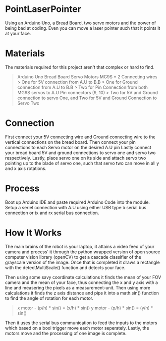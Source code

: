 # PointLaserPointer
Using an Arduino Uno, a Bread Board, two servo motors and the power of being bad at coding. Even you can move a laser pointer such that it points it at your face. 

# Materials
The materials required for this project aren't that complex or hard to find. 
 > Arduino Uno
 > Bread Board
 > Servo Motors MG9S * 2
 > Connecting wires
    > One for 5V connection from A.U to B.B
    > One for Ground connection from A.U to B.B
    > Two for Pin Connection from both MG9S servos to A.U Pin connectors (9, 10)
    > Two for 5V and Ground connection to servo One, and Two for 5V and Ground Connection to Servo Two

# Connection
First connect your 5V connecting wire and Ground connecting wire to the vertical connections on the bread board.
Then connect your pin connections to each Servo motor on the desired A.U pin
Lastly connect your bread board 5V and ground connections to servo one and servo two respectively. 
Lastly, place servo one on its side and attach servo two pointing up to the blade of servo one, such that servo two can move in all y and x axis rotations. 

# Process 
Boot up Arduino IDE and paste required Arduino Code into the module. 
Setup a seriel connection with A.U using either USB type b serial bus connection or tx and rx serial bus connection.

# How It Works
The main brains of the robot is your laptop, it attains a video feed of your camera and process' it through the python wrapped version of open source computer vision library (openCV) to get a cascade classifier of the grayscale version of the image. Once that is completed it draws a rectangle with the detectMultiScale() function and detects your face. 

Then using some savy coordinate calculations it finds the mean of your FOV camera and the mean of your face, thus connecting the x and y axis with a line and measering the pixels as a measurement-unit. Then using more calculations it finds the z axis distance and pips it into a math.sin() function to find the angle of rotation for each motor. 
 > x motor - (p/h) * sin() = (x/h) * sin()
 > y motor - (p/h) * sin() = (y/h) * sin()

Then it uses the serial bus communication to feed the inputs to the motors which based on a bool trigger move each motor seperately.
Lastly, the motors move and the processing of one image is complete. 
